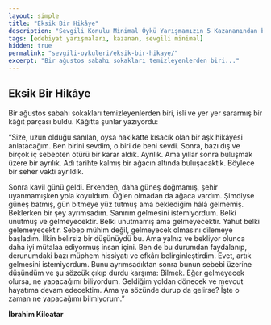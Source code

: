 ```yaml
---
layout: simple
title: "Eksik Bir Hikâye"
description: "Sevgili Konulu Minimal Öykü Yarışmamızın 5 Kazananından birisi Eksik Bir Hikâye..."
tags: [edebiyat yarışmaları, kazanan, sevgili minimal]
hidden: true
permalink: "sevgili-oykuleri/eksik-bir-hikaye/"
excerpt: "Bir ağustos sabahı sokakları temizleyenlerden biri..."
---
```


## Eksik Bir Hikâye
Bir ağustos sabahı sokakları temizleyenlerden biri, isli ve yer yer sararmış bir kâğıt parçası buldu. Kâğıtta şunlar yazıyordu:  

“Size, uzun olduğu sanılan, oysa hakikatte kısacık olan bir aşk hikâyesi anlatacağım. Ben birini sevdim, o biri de beni sevdi. Sonra, bazı dış ve birçok iç sebepten ötürü bir karar aldık. Ayrılık. Ama yıllar sonra buluşmak üzere bir ayrılık. Adı tarihte kalmış bir ağacın altında buluşacaktık. Böylece bir seher vakti ayrıldık.  

Sonra kavil günü geldi. Erkenden, daha güneş doğmamış, şehir uyanmamışken yola koyuldum. Öğlen olmadan da ağaca vardım. Şimdiyse güneş batmış, gün bitmeye yüz tutmuş ama beklediğim hâlâ gelmemiş. Beklerken bir şey ayrımsadım. Sanırım gelmesini istemiyordum. Belki unutmuş ve gelmeyecektir. Belki unutmamış ama gelmeyecektir. Yahut belki gelemeyecektir. Sebep mühim değil, gelmeyecek olmasını dilemeye başladım. İlkin belirsiz bir düşünüydü bu. Ama yalnız ve bekliyor olunca daha iyi mütalaa ediyormuş insan içini. Ben de bu durumdan faydalanıp, derunumdaki bazı müphem hissiyatı ve efkârı belirginleştirdim. Evet, artık gelmesini istemiyordum. Bunu ayrımsadıktan sonra bunun sebebi üzerine düşündüm ve şu sözcük çıkıp durdu karşıma: Bilmek. Eğer gelmeyecek olursa, ne yapacağımı biliyordum. Geldiğim yoldan dönecek ve mevcut hayatıma devam edecektim. Ama ya sözünde durup da gelirse? İşte o zaman ne yapacağımı bilmiyorum.”  

**İbrahim Kiloatar**
